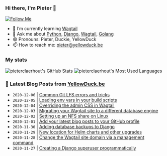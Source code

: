 ### Hi there, I'm Pieter 👋  
[![Follow Me](https://img.shields.io/github/followers/pieterclaerhout?label=Follow&style=social)](https://github.com/pieterclaerhout)

- 🌱 I’m currently learning [Wagtail](https://wagtail.io)
- 💬 Ask me about [Python](https://www.python.org), [Django](https://www.djangoproject.com), [Wagtail](https://wagtail.io), [Golang](https://golang.org)
- 😄 Pronouns: Pieter, Duckie, YellowDuck
- 📫 How to reach me: pieter@yellowduck.be

### My stats

![pieterclaerhout's GitHub Stats](https://github-readme-stats.vercel.app/api?username=pieterclaerhout&show_icons=true&count_private=true&line_height=40)
![pieterclaerhout's Most Used Languages](https://github-readme-stats.vercel.app/api/top-langs/?username=pieterclaerhout)

### 📩 Latest Blog Posts from [YellowDuck.be](https://www.yellowduck.be/)
<!-- BLOG-POST-LIST:START -->
- `2020-12-06` | [Common Git LFS errors and tricks](https://www.yellowduck.be/common-git-lfs-errors-and-tricks?utm_source=Common+Git+LFS+errors+and+tricks&utm_medium=RSS&utm_campaign=RSS+Reader)  
- `2020-12-05` | [Loading env vars in your build scripts](https://www.yellowduck.be/loading-env-vars-in-your-build-scripts?utm_source=Loading+env+vars+in+your+build+scripts&utm_medium=RSS&utm_campaign=RSS+Reader)  
- `2020-12-04` | [Overriding the admin CSS in Wagtail](https://www.yellowduck.be/overriding-the-admin-css-in-wagtail?utm_source=Overriding+the+admin+CSS+in+Wagtail&utm_medium=RSS&utm_campaign=RSS+Reader)  
- `2020-12-03` | [Migrating your Wagtail site to a different database engine](https://www.yellowduck.be/migrating-your-wagtail-site-to-a-different-database-engine?utm_source=Migrating+your+Wagtail+site+to+a+different+database+engine&utm_medium=RSS&utm_campaign=RSS+Reader)  
- `2020-12-02` | [Setting up an NFS share on Linux](https://www.yellowduck.be/setting-up-an-nfs-share-on-linux?utm_source=Setting+up+an+NFS+share+on+Linux&utm_medium=RSS&utm_campaign=RSS+Reader)  
- `2020-12-01` | [Add your latest blog posts to your GitHub profile](https://www.yellowduck.be/add-your-latest-blog-posts-your-github-profile?utm_source=Add+your+latest+blog+posts+to+your+GitHub+profile&utm_medium=RSS&utm_campaign=RSS+Reader)  
- `2020-11-30` | [Adding database backups to Django](https://www.yellowduck.be/adding-database-backups-django?utm_source=Adding+database+backups+to+Django&utm_medium=RSS&utm_campaign=RSS+Reader)  
- `2020-11-29` | [New location for Helm charts and other upgrades](https://www.yellowduck.be/new-location-helm-charts-and-other-upgrades?utm_source=New+location+for+Helm+charts+and+other+upgrades&utm_medium=RSS&utm_campaign=RSS+Reader)  
- `2020-11-28` | [Change the Wagtail site domain via a management command](https://www.yellowduck.be/change-wagtail-site-domain-management-command?utm_source=Change+the+Wagtail+site+domain+via+a+management+command&utm_medium=RSS&utm_campaign=RSS+Reader)  
- `2020-11-27` | [Creating a Django superuser programmatically](https://www.yellowduck.be/creating-django-superuser-programmatically?utm_source=Creating+a+Django+superuser+programmatically&utm_medium=RSS&utm_campaign=RSS+Reader)  

<!-- BLOG-POST-LIST:END -->
